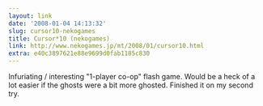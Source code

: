 ```yaml
---
layout: link
date: '2008-01-04 14:13:32'
slug: cursor10-nekogames
title: Cursor*10 (nekogames)
link: http://www.nekogames.jp/mt/2008/01/cursor10.html
extra: e40c3897621e88e9699d0fab1185c830
---
```


Infuriating / interesting "1-player co-op" flash game. Would be a heck of a lot easier if the ghosts were a bit more ghosted. Finished it on my second try.